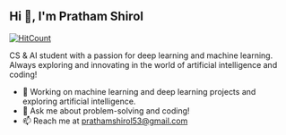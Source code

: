 ## Hi 👋, I'm Pratham Shirol

 [![HitCount](https://hits.dwyl.com/prathamshirol/prathamshirol.svg?style=flat-square&show=unique)](http://hits.dwyl.com/prathamshirol/prathamshirol)


CS & AI student with a passion for deep learning and machine learning. Always exploring and innovating in the world of artificial intelligence and coding!

- 🔭 Working on machine learning and deep learning projects and exploring artificial intelligence.
- 💬 Ask me about problem-solving and coding!
- 📫 Reach me at prathamshirol53@gmail.com
